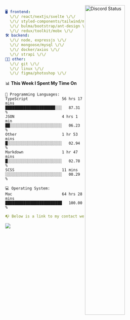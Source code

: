 
<a href="https://discord.com/users/279302975371870218" target="_blank">
    <img width="50%" align="right" alt="Discord Status" src="https://lanyard.cnrad.dev/api/279302975371870218?bg=161B22&borderRadius=5px%205px%200%200&hideTimestamp=true&idleMessage=Just%20chillin%27%20at%20the%20moment&animated=true">
</a>

```yaml
🖥️ frontend: 
  \/\/ react/nextjs/svelte \/\/
  \/\/ styled-components/tailwind/mui/
  \/\/ bulma/bootstrap/ant-design \/\/
  \/\/ redux/toolkit/mobx \/\/
🛠 backend: 
  \/\/ node, expressjs \/\/
  \/\/ mongoose/mysql \/\/
  \/\/ docker/axios \/\/
  \/\/ strapi \/\/
👨‍💻 other: 
  \/\/ git \/\/ 
  \/\/ linux \/\/
  \/\/ figma/photoshop \/\/
```
<!--START_SECTION:waka-->
📊 **This Week I Spent My Time On** 

```text
💬 Programming Languages: 
TypeScript               56 hrs 17 mins      ██████████████████████░░░   87.31 % 
JSON                     4 hrs 1 min         ██░░░░░░░░░░░░░░░░░░░░░░░   06.23 % 
Other                    1 hr 53 mins        █░░░░░░░░░░░░░░░░░░░░░░░░   02.94 % 
Markdown                 1 hr 47 mins        █░░░░░░░░░░░░░░░░░░░░░░░░   02.78 % 
SCSS                     11 mins             ░░░░░░░░░░░░░░░░░░░░░░░░░   00.29 % 

💻 Operating System: 
Mac                      64 hrs 28 mins      █████████████████████████   100.00 % 
```


<!--END_SECTION:waka-->
```yaml
📭 Below is a link to my contact website 
```
<a href="https://mxns.xyz" target="_black"> <img src="https://img.shields.io/badge/website-161B22?style=for-the-badge&logo=About.me&logoColor=white"></img> <a/>
